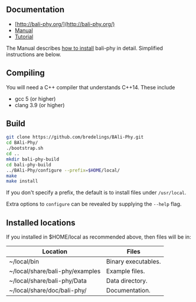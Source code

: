 Documentation
------------

* [http://bali-phy.org/](http://bali-phy.org/)
* [Manual](http://bali-phy.org/README.xhtml)
* [Tutorial](http://bali-phy.org/Tutorial2.html)

The Manual describes [how to install](http://bali-phy.org/README.xhtml#installation) bali-phy in detail.  Simplified instructions are below.

Compiling
---------

You will need a C++ compiler that understands C++14.  These include
 * gcc 5 (or higher)
 * clang 3.9 (or higher)

Build
-----

```bash
git clone https://github.com/bredelings/BAli-Phy.git
cd BAli-Phy/
./bootstrap.sh
cd ..
mkdir bali-phy-build
cd bali-phy-build
../BAli-Phy/configure --prefix=$HOME/local/
make
make install
```

If you don't specify a prefix, the default is to install files under `/usr/local`.

Extra options to `configure` can be revealed by supplying the `--help` flag.

Installed locations
------------------
If you installed in $HOME/local as recommended above, then files will be in:

| Location                        | Files                   |
| ------------------------------- | ----------------------- |
| ~/local/bin                     | Binary executables.     |
| ~/local/share/bali-phy/examples | Example files.          |
| ~/local/share/bali-phy/Data     | Data directory.         |
| ~/local/share/doc/bali-phy/     | Documentation.          |


